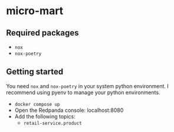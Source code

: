 # micro-mart

## Required packages

- `nox`
- `nox-poetry`

## Getting started
You need `nox` and `nox-poetry` in your system python environment. I recommend using pyenv to manage your python environments.

- `docker compose up`
- Open the Redpanda console: localhost:8080
- Add the following topics:
    - `retail-service.product`
